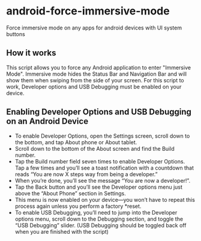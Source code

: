 # android-force-immersive-mode
Force immersive mode on any apps for android devices with UI system buttons
  
## How it works
This script allows you to force any Android application to enter "Immersive Mode".
Immersive mode hides the Status Bar and Navigation Bar and will show them when swiping from the side of your screen.
For this script to work, Developer options and USB Debugging must be enabled on your device.
  
## Enabling Developer Options and USB Debugging on an Android Device
* To enable Developer Options, open the Settings screen, scroll down to the bottom, and tap About phone or About tablet.  
* Scroll down to the bottom of the About screen and find the Build number.  
* Tap the Build number field seven times to enable Developer Options. Tap a few times and you’ll see a toast notification with a countdown that reads “You are now X steps way from being a developer.”  
* When you’re done, you’ll see the message “You are now a developer!”.   
* Tap the Back button and you’ll see the Developer options menu just above the “About Phone” section in Settings. 
* This menu is now enabled on your device—you won’t have to repeat this process again unless you perform a factory *reset.  
* To enable USB Debugging, you’ll need to jump into the Developer options menu, scroll down to the Debugging section, and toggle the “USB Debugging” slider. (USB Debugging should be toggled back off when you are finished with the script)